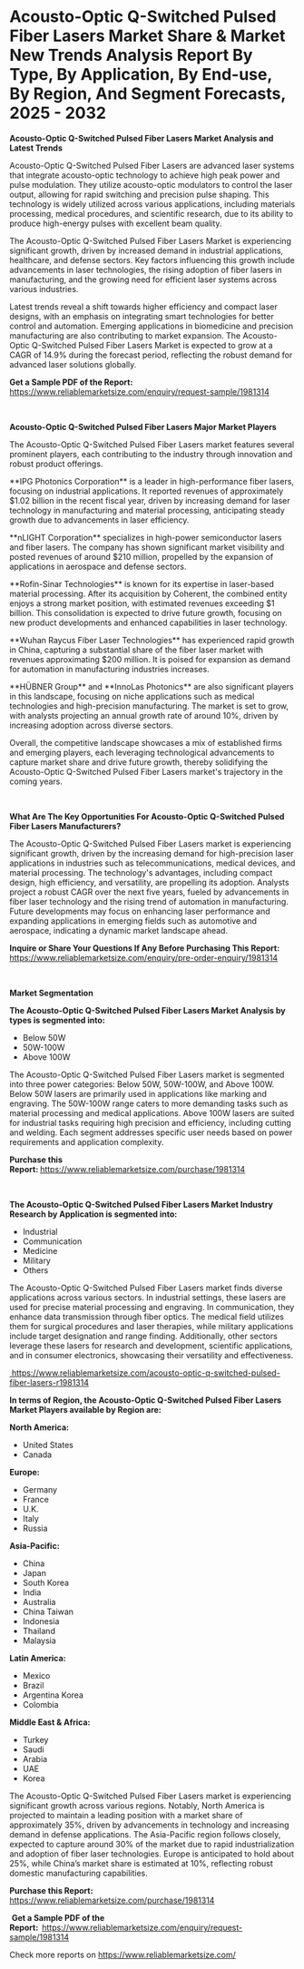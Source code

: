 <p><h1>Acousto-Optic Q-Switched Pulsed Fiber Lasers Market Share & Market New Trends Analysis Report By Type, By Application, By End-use, By Region, And Segment Forecasts, 2025 - 2032</h1></p><p><strong>Acousto-Optic Q-Switched Pulsed Fiber Lasers Market Analysis and Latest Trends</strong></p>
<p><p>Acousto-Optic Q-Switched Pulsed Fiber Lasers are advanced laser systems that integrate acousto-optic technology to achieve high peak power and pulse modulation. They utilize acousto-optic modulators to control the laser output, allowing for rapid switching and precision pulse shaping. This technology is widely utilized across various applications, including materials processing, medical procedures, and scientific research, due to its ability to produce high-energy pulses with excellent beam quality.</p><p>The Acousto-Optic Q-Switched Pulsed Fiber Lasers Market is experiencing significant growth, driven by increased demand in industrial applications, healthcare, and defense sectors. Key factors influencing this growth include advancements in laser technologies, the rising adoption of fiber lasers in manufacturing, and the growing need for efficient laser systems across various industries. </p><p>Latest trends reveal a shift towards higher efficiency and compact laser designs, with an emphasis on integrating smart technologies for better control and automation. Emerging applications in biomedicine and precision manufacturing are also contributing to market expansion. The Acousto-Optic Q-Switched Pulsed Fiber Lasers Market is expected to grow at a CAGR of 14.9% during the forecast period, reflecting the robust demand for advanced laser solutions globally.</p></p>
<p><strong>Get a Sample PDF of the Report:&nbsp;</strong> <a href="https://www.reliablemarketsize.com/enquiry/request-sample/1981314?utm_campaign=1991&utm_medium=2&utm_source=Github&utm_content=ia&utm_term=02032025&utm_id=acousto-optic-q-switched-pulsed-fiber-lasers">https://www.reliablemarketsize.com/enquiry/request-sample/1981314</a></p>
<p>&nbsp;</p>
<p><strong>Acousto-Optic Q-Switched Pulsed Fiber Lasers Major Market Players</strong></p>
<p><p>The Acousto-Optic Q-Switched Pulsed Fiber Lasers market features several prominent players, each contributing to the industry through innovation and robust product offerings. </p><p>**IPG Photonics Corporation** is a leader in high-performance fiber lasers, focusing on industrial applications. It reported revenues of approximately $1.02 billion in the recent fiscal year, driven by increasing demand for laser technology in manufacturing and material processing, anticipating steady growth due to advancements in laser efficiency.</p><p>**nLIGHT Corporation** specializes in high-power semiconductor lasers and fiber lasers. The company has shown significant market visibility and posted revenues of around $210 million, propelled by the expansion of applications in aerospace and defense sectors.</p><p>**Rofin-Sinar Technologies** is known for its expertise in laser-based material processing. After its acquisition by Coherent, the combined entity enjoys a strong market position, with estimated revenues exceeding $1 billion. This consolidation is expected to drive future growth, focusing on new product developments and enhanced capabilities in laser technology.</p><p>**Wuhan Raycus Fiber Laser Technologies** has experienced rapid growth in China, capturing a substantial share of the fiber laser market with revenues approximating $200 million. It is poised for expansion as demand for automation in manufacturing industries increases.</p><p>**HÜBNER Group** and **InnoLas Photonics** are also significant players in this landscape, focusing on niche applications such as medical technologies and high-precision manufacturing. The market is set to grow, with analysts projecting an annual growth rate of around 10%, driven by increasing adoption across diverse sectors.</p><p>Overall, the competitive landscape showcases a mix of established firms and emerging players, each leveraging technological advancements to capture market share and drive future growth, thereby solidifying the Acousto-Optic Q-Switched Pulsed Fiber Lasers market's trajectory in the coming years.</p></p>
<p>&nbsp;</p>
<p><strong>What Are The Key Opportunities For Acousto-Optic Q-Switched Pulsed Fiber Lasers Manufacturers?</strong></p>
<p><p>The Acousto-Optic Q-Switched Pulsed Fiber Lasers market is experiencing significant growth, driven by the increasing demand for high-precision laser applications in industries such as telecommunications, medical devices, and material processing. The technology's advantages, including compact design, high efficiency, and versatility, are propelling its adoption. Analysts project a robust CAGR over the next five years, fueled by advancements in fiber laser technology and the rising trend of automation in manufacturing. Future developments may focus on enhancing laser performance and expanding applications in emerging fields such as automotive and aerospace, indicating a dynamic market landscape ahead.</p></p>
<p><strong>Inquire or Share Your Questions If Any Before Purchasing This Report:</strong> <a href="https://www.reliablemarketsize.com/enquiry/pre-order-enquiry/1981314?utm_campaign=1991&utm_medium=2&utm_source=Github&utm_content=ia&utm_term=02032025&utm_id=acousto-optic-q-switched-pulsed-fiber-lasers">https://www.reliablemarketsize.com/enquiry/pre-order-enquiry/1981314</a></p>
<p>&nbsp;</p>
<p><strong>Market Segmentation</strong></p>
<p><strong>The Acousto-Optic Q-Switched Pulsed Fiber Lasers Market Analysis by types is segmented into:</strong></p>
<p><ul><li>Below 50W</li><li>50W-100W</li><li>Above 100W</li></ul></p>
<p><p>The Acousto-Optic Q-Switched Pulsed Fiber Lasers market is segmented into three power categories: Below 50W, 50W-100W, and Above 100W. Below 50W lasers are primarily used in applications like marking and engraving. The 50W-100W range caters to more demanding tasks such as material processing and medical applications. Above 100W lasers are suited for industrial tasks requiring high precision and efficiency, including cutting and welding. Each segment addresses specific user needs based on power requirements and application complexity.</p></p>
<p><strong>Purchase this Report:&nbsp;</strong><a href="https://www.reliablemarketsize.com/purchase/1981314?utm_campaign=1991&utm_medium=2&utm_source=Github&utm_content=ia&utm_term=02032025&utm_id=acousto-optic-q-switched-pulsed-fiber-lasers">https://www.reliablemarketsize.com/purchase/1981314</a></p>
<p>&nbsp;</p>
<p><strong>The Acousto-Optic Q-Switched Pulsed Fiber Lasers Market Industry Research by Application is segmented into:</strong></p>
<p><ul><li>Industrial</li><li>Communication</li><li>Medicine</li><li>Military</li><li>Others</li></ul></p>
<p><p>The Acousto-Optic Q-Switched Pulsed Fiber Lasers market finds diverse applications across various sectors. In industrial settings, these lasers are used for precise material processing and engraving. In communication, they enhance data transmission through fiber optics. The medical field utilizes them for surgical procedures and laser therapies, while military applications include target designation and range finding. Additionally, other sectors leverage these lasers for research and development, scientific applications, and in consumer electronics, showcasing their versatility and effectiveness.</p></p>
<p><a href="https://www.reliablemarketsize.com/acousto-optic-q-switched-pulsed-fiber-lasers-r1981314?utm_campaign=1991&utm_medium=2&utm_source=Github&utm_content=ia&utm_term=02032025&utm_id=acousto-optic-q-switched-pulsed-fiber-lasers">&nbsp;https://www.reliablemarketsize.com/acousto-optic-q-switched-pulsed-fiber-lasers-r1981314</a></p>
<p><strong>In terms of Region, the Acousto-Optic Q-Switched Pulsed Fiber Lasers Market Players available by Region are:</strong></p>
<p>
    <p> <strong> North America: </strong>
        <ul>
            <li>United States</li>
            <li>Canada</li>
        </ul>
        </p> 
    <p> <strong> Europe: </strong>
        <ul>
            <li>Germany</li>
            <li>France</li>
            <li>U.K.</li>
            <li>Italy</li>
            <li>Russia</li>
        </ul>
        </p> 
    <p> <strong> Asia-Pacific: </strong>
        <ul>
            <li>China</li>
            <li>Japan</li>
            <li>South Korea</li>
            <li>India</li>
            <li>Australia</li>
            <li>China Taiwan</li>
            <li>Indonesia</li>
            <li>Thailand</li>
            <li>Malaysia</li>
        </ul>
        </p> 
    <p> <strong> Latin America: </strong>
        <ul>
            <li>Mexico</li>
            <li>Brazil</li>
            <li>Argentina Korea</li>
            <li>Colombia</li>
        </ul>
        </p> 
    <p> <strong> Middle East & Africa: </strong>
        <ul>
            <li>Turkey</li>
            <li>Saudi</li>
            <li>Arabia</li>
            <li>UAE</li>
            <li>Korea</li>
        </ul>
    </p>
    </p>
<p><p>The Acousto-Optic Q-Switched Pulsed Fiber Lasers market is experiencing significant growth across various regions. Notably, North America is projected to maintain a leading position with a market share of approximately 35%, driven by advancements in technology and increasing demand in defense applications. The Asia-Pacific region follows closely, expected to capture around 30% of the market due to rapid industrialization and adoption of fiber laser technologies. Europe is anticipated to hold about 25%, while China’s market share is estimated at 10%, reflecting robust domestic manufacturing capabilities.</p></p>
<p><strong>Purchase this Report: </strong><a href="https://www.reliablemarketsize.com/purchase/1981314?utm_campaign=1991&utm_medium=2&utm_source=Github&utm_content=ia&utm_term=02032025&utm_id=acousto-optic-q-switched-pulsed-fiber-lasers">https://www.reliablemarketsize.com/purchase/1981314</a></p>
<p>&nbsp;<strong>Get a Sample PDF of the Report:&nbsp;&nbsp;</strong><a href="https://www.reliablemarketsize.com/enquiry/request-sample/1981314?utm_campaign=1991&utm_medium=2&utm_source=Github&utm_content=ia&utm_term=02032025&utm_id=acousto-optic-q-switched-pulsed-fiber-lasers">https://www.reliablemarketsize.com/enquiry/request-sample/1981314</a></p>
<p><strong></strong></p>
<p>Check more reports on <a href="https://www.reliablemarketsize.com/?utm_campaign=1991&utm_medium=2&utm_source=Github&utm_content=ia&utm_term=02032025&utm_id=acousto-optic-q-switched-pulsed-fiber-lasers">https://www.reliablemarketsize.com/</a></p>